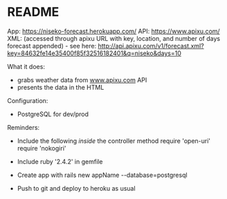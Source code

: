 # README

App: https://niseko-forecast.herokuapp.com/
API: https://www.apixu.com/
XML: (accessed through apixu URL with key, location, and number of days forecast appended) - see here: http://api.apixu.com/v1/forecast.xml?key=84632fe14e35400f85f32516182401&q=niseko&days=10

What it does: 
- grabs weather data from www.apixu.com API 
- presents the data in the HTML


Configuration:
- PostgreSQL for dev/prod

Reminders:
- Include the following *inside* the controller method 
require 'open-uri'
require 'nokogiri'

- Include ruby '2.4.2' in gemfile

- Create app with rails new appName --database=postgresql

- Push to git and deploy to heroku as usual



